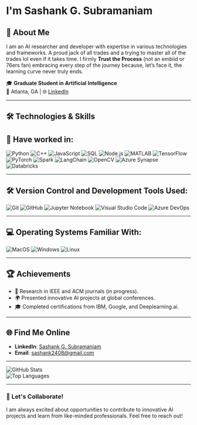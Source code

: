 # I'm Sashank G. Subramaniam


## 💼 **About Me**

I am an AI researcher and developer with expertise in various technologies and frameworks. A proud jack of all trades and a trying to master all of the trades lol even if it takes time. I firmly **Trust the Process** (not an embiid or 76ers fan) embracing every step of the journey because, let’s face it, the learning curve never truly ends.

🎓 **Graduate Student in Artificial Intelligence**  
📍 Atlanta, GA | 🌐 [LinkedIn](https://www.linkedin.com/in/sashank-gs-97b1b91a4/)

---

## 🛠 **Technologies & Skills**

## 🌟 Have worked in:

![Python](https://img.shields.io/badge/-Python-blue?logo=python&logoColor=white)
![C++](https://img.shields.io/badge/-C++-00599C?logo=cplusplus&logoColor=white)
![JavaScript](https://img.shields.io/badge/-JavaScript-F7DF1E?logo=javascript&logoColor=black)
![SQL](https://img.shields.io/badge/-SQL-orange?logo=postgresql&logoColor=white)
![Node.js](https://img.shields.io/badge/-Node.js-339933?logo=node.js&logoColor=white)
![MATLAB](https://img.shields.io/badge/-MATLAB-orange?logo=mathworks&logoColor=white)
![TensorFlow](https://img.shields.io/badge/-TensorFlow-orange?logo=tensorflow&logoColor=white)
![PyTorch](https://img.shields.io/badge/-PyTorch-EE4C2C?logo=pytorch&logoColor=white)
![Spark](https://img.shields.io/badge/-Apache%20Spark-black?logo=apache-spark&logoColor=white)
![LangChain](https://img.shields.io/badge/-LangChain-yellow?logo=langchain&logoColor=black)
![OpenCV](https://img.shields.io/badge/-OpenCV-blue?logo=opencv&logoColor=white)
![Azure Synapse](https://img.shields.io/badge/-Azure%20Synapse-0078D4?logo=microsoft-azure&logoColor=white)
![Databricks](https://img.shields.io/badge/-Databricks-red?logo=databricks&logoColor=white)

---

## 🛠️ Version Control and Development Tools Used:

![Git](https://img.shields.io/badge/-Git-F05032?logo=git&logoColor=white)
![GitHub](https://img.shields.io/badge/-GitHub-181717?logo=github&logoColor=white)
![Jupyter Notebook](https://img.shields.io/badge/-Jupyter%20Notebook-F37626?logo=jupyter&logoColor=white)
![Visual Studio Code](https://img.shields.io/badge/-Visual%20Studio%20Code-blue?logo=visual-studio-code&logoColor=white)
![Azure DevOps](https://img.shields.io/badge/-Azure%20DevOps-0078D7?logo=azure-devops&logoColor=white)

---

## 💻 Operating Systems Familiar With:

![MacOS](https://img.shields.io/badge/-MacOS-000000?logo=apple&logoColor=white)
![Windows](https://img.shields.io/badge/-Windows-0078D6?logo=windows&logoColor=white)
![Linux](https://img.shields.io/badge/-Linux-FCC624?logo=linux&logoColor=black)

---

## 🏆 **Achievements**

- 📄 Research in IEEE and ACM journals (in progress).  
- 🌍 Presented innovative AI projects at global conferences.  
- 🎓 Completed certifications from IBM, Google, and Deeplearning.ai.

---

## 🌐 **Find Me Online**

- **LinkedIn**: [Sashank G. Subramaniam](https://www.linkedin.com/in/sashank-gs-97b1b91a4/)  
- **Email**: [sashank2408@gmail.com](mailto:sashank2408@gmail.com)

---

![GitHub Stats](https://github-readme-stats.vercel.app/api?username=sashank24&show_icons=true&theme=radical)  
![Top Languages](https://github-readme-stats.vercel.app/api/top-langs/?username=sashank24&layout=compact&theme=radical)

---

### 📝 **Let's Collaborate!**
I am always excited about opportunities to contribute to innovative AI projects and learn from like-minded professionals. Feel free to reach out!
